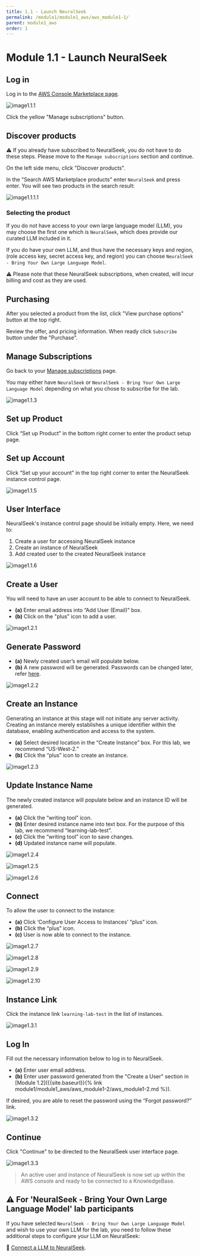 ```yaml
---
title: 1.1 - Launch NeuralSeek
permalink: /module1/module1_aws/aws_module1-1/
parent: module1_aws
order: 1
---
```


# Module 1.1 - Launch NeuralSeek

## Log in

Log in to the <a href="https://console.aws.amazon.com/marketplace/home" target="_blank">AWS Console Marketplace page</a>.

![image1.1.1](images/image1.1.1.png)

Click the yellow "Manage subscriptions" button.

## Discover products

⚠️ If you already have subscribed to NeuralSeek, you do not have to do these steps. Please move to the `Manage subscriptions` section and continue.

On the left side menu, click "Discover products".

In the "Search AWS Marketplace products" enter `NeuralSeek` and press enter. You will see two products in the search result:

![image1.1.1.1](images/image1.1.1.1.png)

### Selecting the product

If you do not have access to your own large language model (LLM), you may choose the first one which is `NeuralSeek`, which does provide our curated LLM included in it.

If you do have your own LLM, and thus have the necessary keys and region, (role access key, secret access key, and region) you can choose `NeuralSeek - Bring Your Own Large Language Model`.

⚠️ Please note that these NeuralSeek subscriptions, when created, will incur billing and cost as they are used.

## Purchasing

After you selected a product from the list, click "View purchase options" button at the top right.

Review the offer, and pricing information. When ready click `Subscribe` button under the "Purchase".

## Manage Subscriptions

Go back to your <a href="https://us-east-1.console.aws.amazon.com/marketplace/home#/subscriptions" target="_blank">Manage subscriptions</a> page.

You may either have `NeuralSeek` or `NeuralSeek - Bring Your Own Large Language Model` depending on what you chose to subscribe for the lab.

![image1.1.3](images/image1.1.3.1.png)

## Set up Product

Click “Set up Product” in the bottom right corner to enter the product setup page.

## Set up Account

Click “Set up your account” in the top right corner to enter the NeuralSeek instance control page.

![image1.1.5](images/image1.1.5.png)

## User Interface 

NeuralSeek's instance control page should be initially empty. Here, we need to:
1. Create a user for accessing NeuralSeek instance
2. Create an instance of NeuralSeek
3. Add created user to the created NeuralSeek instance

![image1.1.6](images/image1.1.6.png)

## Create a User

You will need to have an user account to be able to connect to NeuralSeek.

- **(a)** Enter email address into “Add User (Email)” box. 
- **(b)** Click on the "plus" icon to add a user.

![image1.2.1](images/image1.2.1.png)

## Generate Password

- **(a)** Newly created user’s email will populate below.
- **(b)** A new password will be generated. Passwords can be changed later, refer [here](module1_aws/aws_module1-3.md).

![image1.2.2](images/image1.2.2.png)

## Create an Instance

Generating an instance at this stage will not initiate any server activity. Creating an instance merely establishes a unique identifier within the database, enabling authentication and access to the system.

- **(a)** Select desired location in the “Create Instance” box. For this lab, we recommend “US-West-2.”
- **(b)** Click the “plus” icon to create an instance.
  
![image1.2.3](images/image1.2.3.png)

## Update Instance Name

The newly created instance will populate below and an instance ID will be generated.

- **(a)** Click the “writing tool” icon.
- **(b)** Enter desired instance name into text box. For the purpose of this lab, we recommend “learning-lab-test”. 
- **(c)** Click the “writing tool” icon to save changes. 
- **(d)** Updated instance name will populate. 
  
![image1.2.4](images/image1.2.4.png)

![image1.2.5](images/image1.2.5.png)

![image1.2.6](images/image1.2.6.png)

## Connect

To allow the user to connect to the instance:

- **(a)** Click ‘Configure User Access to Instances’ “plus” icon.
- **(b)** Click the “plus” icon.
- **(c)** User is now able to connect to the instance.
  
![image1.2.7](images/image1.2.7.png)

![image1.2.8](images/image1.2.8.png)

![image1.2.9](images/image1.2.9.png)

![image1.2.10](images/image1.2.10.png)

## Instance Link

Click the instance link `learning-lab-test` in the list of instances.

![image1.3.1](images/image1.3.1.png)

## Log In

Fill out the necessary information below to log in to NeuralSeek.

- **(a)** Enter user email address.
- **(b)** Enter user password generated from the "Create a User" section in [Module 1.2]({{site.baseurl}}{% link module1/module1_aws/aws_module1-2/aws_module1-2.md %}). 

If desired, you are able to reset the password using the “Forgot password?” link.

![image1.3.2](images/image1.3.2.png)

## Continue

Click "Continue" to be directed to the NeuralSeek user interface page. 

![image1.3.3](images/image1.3.3.png)

> An active user and instance of NeuralSeek is now set up within the AWS console and ready to be connected to a KnowledgeBase.

## ⚠️ For 'NeuralSeek - Bring Your Own Large Language Model' lab participants

If you have selected `NeuralSeek - Bring Your Own Large Language Model` and wish to use your own LLM for the lab, you need to follow these additional steps to configure your LLM on NeuralSeek: 

🔗 <a href="{% link module1/module1_aws/aws_module1-4/aws_module1-4.md %}">Connect a LLM to NeuralSeek</a>.